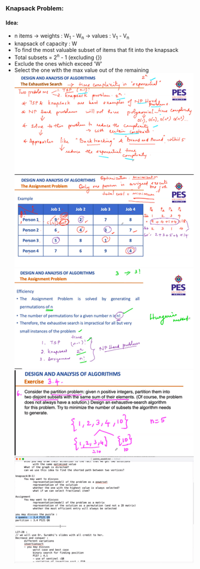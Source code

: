 ### Knapsack Problem:
#### Idea:
- n items -> weights : W<sub>1</sub> - W<sub>n</sub>  -> values : V<sub>1</sub> - V<sub>n</sub> 
- knapsack of capacity : W
- To find the most valuable subset of items that fit into the knapsack
- Total subsets = 2<sup>n</sup> - 1 (excluding {}) 
- Exclude the ones which exceed 'W'
- Select the one with the max value out of the remaining
![img1](./3.png) <br>
![img2](./4.png)<br>
![img3](./5.png)<br>
![img4](./6.png)<br>
![img5](./7.png) <br>
